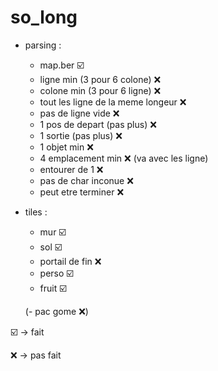 # so_long
 - parsing :
     - map.ber ☑️
     - ligne min (3 pour 6 colone) ❌ 
     - colone min (3 pour 6 ligne) ❌
     - tout les ligne de la meme longeur ❌
     - pas de ligne vide ❌
     - 1 pos de depart (pas plus) ❌
     - 1 sortie (pas plus) ❌
     - 1 objet min ❌
     - 4 emplacement min ❌ (va avec les ligne)
     - entourer de 1 ❌
     - pas de char inconue ❌
     - peut etre terminer ❌
  - tiles :
     - mur ☑️
     - sol ☑️
     - portail de fin ❌
     - perso ☑️
     - fruit ☑️
     
    (- pac gome  ❌)

☑️ -> fait

❌ -> pas fait
